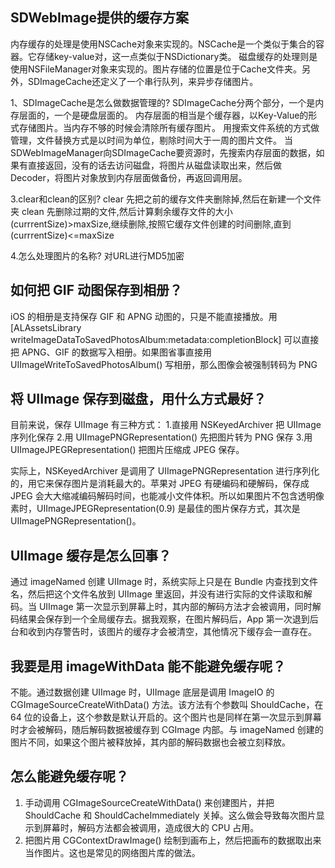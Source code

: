 ## SDWebImage提供的缓存方案
内存缓存的处理是使用NSCache对象来实现的。NSCache是一个类似于集合的容器。它存储key-value对，这一点类似于NSDictionary类。
磁盘缓存的处理则是使用NSFileManager对象来实现的。图片存储的位置是位于Cache文件夹。另外，SDImageCache还定义了一个串行队列，来异步存储图片。


1、SDImageCache是怎么做数据管理的?
SDImageCache分两个部分，一个是内存层面的，一个是硬盘层面的。
内存层面的相当是个缓存器，以Key-Value的形式存储图片。当内存不够的时候会清除所有缓存图片。
用搜索文件系统的方式做管理，文件替换方式是以时间为单位，剔除时间大于一周的图片文件。
当SDWebImageManager向SDImageCache要资源时，先搜索内存层面的数据，如果有直接返回，没有的话去访问磁盘，将图片从磁盘读取出来，然后做Decoder，将图片对象放到内存层面做备份，再返回调用层。



3.clear和clean的区别?
clear 先把之前的缓存文件夹删除掉,然后在新建一个文件夹
clean 先删除过期的文件,然后计算剩余缓存文件的大小(currrentSize)>maxSize,继续删除,按照它缓存文件创建的时间删除,直到(currrentSize)<=maxSize


4.怎么处理图片的名称?
对URL进行MD5加密




## 如何把 GIF 动图保存到相册？
iOS 的相册是支持保存 GIF 和 APNG 动图的，只是不能直接播放。用 [ALAssetsLibrary writeImageDataToSavedPhotosAlbum:metadata:completionBlock] 可以直接把 APNG、GIF 的数据写入相册。如果图省事直接用 UIImageWriteToSavedPhotosAlbum() 写相册，那么图像会被强制转码为 PNG


## 将 UIImage 保存到磁盘，用什么方式最好？
目前来说，保存 UIImage 有三种方式：
1.直接用 NSKeyedArchiver 把 UIImage 序列化保存
2.用 UIImagePNGRepresentation() 先把图片转为 PNG 保存
3.用 UIImageJPEGRepresentation() 把图片压缩成 JPEG 保存。

实际上，NSKeyedArchiver 是调用了 UIImagePNGRepresentation 进行序列化的，用它来保存图片是消耗最大的。苹果对 JPEG 有硬编码和硬解码，保存成 JPEG 会大大缩减编码解码时间，也能减小文件体积。所以如果图片不包含透明像素时，UIImageJPEGRepresentation(0.9) 是最佳的图片保存方式，其次是 UIImagePNGRepresentation()。


## UIImage 缓存是怎么回事？
通过 imageNamed 创建 UIImage 时，系统实际上只是在 Bundle 内查找到文件名，然后把这个文件名放到 UIImage 里返回，并没有进行实际的文件读取和解码。当 UIImage 第一次显示到屏幕上时，其内部的解码方法才会被调用，同时解码结果会保存到一个全局缓存去。据我观察，在图片解码后，App 第一次退到后台和收到内存警告时，该图片的缓存才会被清空，其他情况下缓存会一直存在。


## 我要是用 imageWithData 能不能避免缓存呢？
不能。通过数据创建 UIImage 时，UIImage 底层是调用 ImageIO 的 CGImageSourceCreateWithData() 方法。该方法有个参数叫 ShouldCache，在 64 位的设备上，这个参数是默认开启的。这个图片也是同样在第一次显示到屏幕时才会被解码，随后解码数据被缓存到 CGImage 内部。与 imageNamed 创建的图片不同，如果这个图片被释放掉，其内部的解码数据也会被立刻释放。


## 怎么能避免缓存呢？
1. 手动调用 CGImageSourceCreateWithData() 来创建图片，并把 ShouldCache 和 ShouldCacheImmediately 关掉。这么做会导致每次图片显示到屏幕时，解码方法都会被调用，造成很大的 CPU 占用。
2. 把图片用 CGContextDrawImage() 绘制到画布上，然后把画布的数据取出来当作图片。这也是常见的网络图片库的做法。

